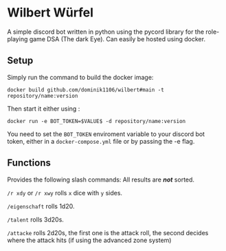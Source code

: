 # Wilbert Würfel
A simple discord bot written in python using the pycord library for the role-playing game DSA (The dark Eye).
Can easily be hosted using docker.

## Setup
Simply run the command to build the docker image:
```
docker build github.com/dominik1106/wilbert#main -t repository/name:version
```
Then start it either using :
```
docker run -e BOT_TOKEN=$VALUE$ -d repository/name:version
```
You need to set the `BOT_TOKEN` enviroment variable to your discord bot token, either in a `docker-compose.yml` file or by passing the -e flag.

## Functions
Provides the following slash commands:
All results are ***not*** sorted.

`/r xdy` or `/r xwy` rolls `x` dice with `y` sides.

`/eigenschaft` rolls 1d20.

`/talent` rolls 3d20s.

`/attacke` rolls 2d20s, the first one is the attack roll, the second decides where the attack hits (if using the advanced zone system)
